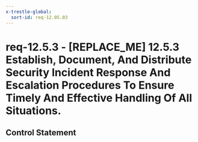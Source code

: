 ```yaml
---
x-trestle-global:
  sort-id: req-12.05.03
---
```


# req-12.5.3 - \[REPLACE_ME\] 12.5.3 Establish, Document, And Distribute Security Incident Response And Escalation Procedures To Ensure Timely And Effective Handling Of All Situations.

## Control Statement
